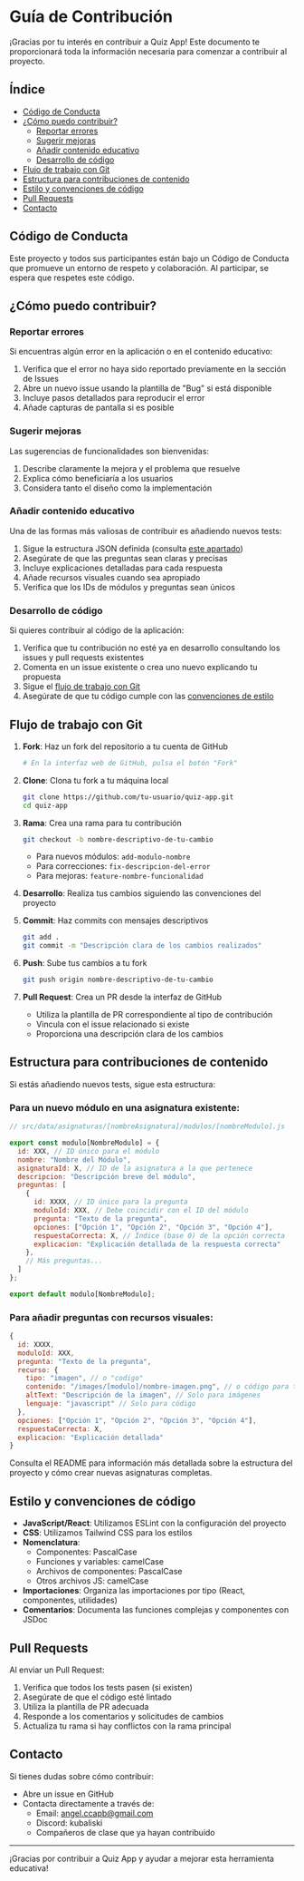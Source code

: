 # Guía de Contribución

¡Gracias por tu interés en contribuir a Quiz App! Este documento te proporcionará toda la información necesaria para comenzar a contribuir al proyecto.

## Índice

- [Código de Conducta](#código-de-conducta)
- [¿Cómo puedo contribuir?](#cómo-puedo-contribuir)
  - [Reportar errores](#reportar-errores)
  - [Sugerir mejoras](#sugerir-mejoras)
  - [Añadir contenido educativo](#añadir-contenido-educativo)
  - [Desarrollo de código](#desarrollo-de-código)
- [Flujo de trabajo con Git](#flujo-de-trabajo-con-git)
- [Estructura para contribuciones de contenido](#estructura-para-contribuciones-de-contenido)
- [Estilo y convenciones de código](#estilo-y-convenciones-de-código)
- [Pull Requests](#pull-requests)
- [Contacto](#contacto)

## Código de Conducta

Este proyecto y todos sus participantes están bajo un Código de Conducta que promueve un entorno de respeto y colaboración. Al participar, se espera que respetes este código.

## ¿Cómo puedo contribuir?

### Reportar errores

Si encuentras algún error en la aplicación o en el contenido educativo:

1. Verifica que el error no haya sido reportado previamente en la sección de Issues
2. Abre un nuevo issue usando la plantilla de "Bug" si está disponible
3. Incluye pasos detallados para reproducir el error
4. Añade capturas de pantalla si es posible

### Sugerir mejoras

Las sugerencias de funcionalidades son bienvenidas:

1. Describe claramente la mejora y el problema que resuelve
2. Explica cómo beneficiaría a los usuarios
3. Considera tanto el diseño como la implementación

### Añadir contenido educativo

Una de las formas más valiosas de contribuir es añadiendo nuevos tests:

1. Sigue la estructura JSON definida (consulta [este apartado](#estructura-para-contribuciones-de-contenido))
2. Asegúrate de que las preguntas sean claras y precisas
3. Incluye explicaciones detalladas para cada respuesta
4. Añade recursos visuales cuando sea apropiado
5. Verifica que los IDs de módulos y preguntas sean únicos

### Desarrollo de código

Si quieres contribuir al código de la aplicación:

1. Verifica que tu contribución no esté ya en desarrollo consultando los issues y pull requests existentes
2. Comenta en un issue existente o crea uno nuevo explicando tu propuesta
3. Sigue el [flujo de trabajo con Git](#flujo-de-trabajo-con-git)
4. Asegúrate de que tu código cumple con las [convenciones de estilo](#estilo-y-convenciones-de-código)

## Flujo de trabajo con Git

1. **Fork**: Haz un fork del repositorio a tu cuenta de GitHub

   ```bash
   # En la interfaz web de GitHub, pulsa el botón "Fork"
   ```

2. **Clone**: Clona tu fork a tu máquina local

   ```bash
   git clone https://github.com/tu-usuario/quiz-app.git
   cd quiz-app
   ```

3. **Rama**: Crea una rama para tu contribución

   ```bash
   git checkout -b nombre-descriptivo-de-tu-cambio
   ```

   - Para nuevos módulos: `add-modulo-nombre`
   - Para correcciones: `fix-descripcion-del-error`
   - Para mejoras: `feature-nombre-funcionalidad`

4. **Desarrollo**: Realiza tus cambios siguiendo las convenciones del proyecto

5. **Commit**: Haz commits con mensajes descriptivos

   ```bash
   git add .
   git commit -m "Descripción clara de los cambios realizados"
   ```

6. **Push**: Sube tus cambios a tu fork

   ```bash
   git push origin nombre-descriptivo-de-tu-cambio
   ```

7. **Pull Request**: Crea un PR desde la interfaz de GitHub
   - Utiliza la plantilla de PR correspondiente al tipo de contribución
   - Vincula con el issue relacionado si existe
   - Proporciona una descripción clara de los cambios

## Estructura para contribuciones de contenido

Si estás añadiendo nuevos tests, sigue esta estructura:

### Para un nuevo módulo en una asignatura existente:

```js
// src/data/asignaturas/[nombreAsignatura]/modulos/[nombreModulo].js

export const modulo[NombreModulo] = {
  id: XXX, // ID único para el módulo
  nombre: "Nombre del Módulo",
  asignaturaId: X, // ID de la asignatura a la que pertenece
  descripcion: "Descripción breve del módulo",
  preguntas: [
    {
      id: XXXX, // ID único para la pregunta
      moduloId: XXX, // Debe coincidir con el ID del módulo
      pregunta: "Texto de la pregunta",
      opciones: ["Opción 1", "Opción 2", "Opción 3", "Opción 4"],
      respuestaCorrecta: X, // Índice (base 0) de la opción correcta
      explicacion: "Explicación detallada de la respuesta correcta"
    },
    // Más preguntas...
  ]
};

export default modulo[NombreModulo];
```

### Para añadir preguntas con recursos visuales:

```js
{
  id: XXXX,
  moduloId: XXX,
  pregunta: "Texto de la pregunta",
  recurso: {
    tipo: "imagen", // o "codigo"
    contenido: "/images/[modulo]/nombre-imagen.png", // o código para tipo "codigo"
    altText: "Descripción de la imagen", // Solo para imágenes
    lenguaje: "javascript" // Solo para código
  },
  opciones: ["Opción 1", "Opción 2", "Opción 3", "Opción 4"],
  respuestaCorrecta: X,
  explicacion: "Explicación detallada"
}
```

Consulta el README para información más detallada sobre la estructura del proyecto y cómo crear nuevas asignaturas completas.

## Estilo y convenciones de código

- **JavaScript/React**: Utilizamos ESLint con la configuración del proyecto
- **CSS**: Utilizamos Tailwind CSS para los estilos
- **Nomenclatura**:
  - Componentes: PascalCase
  - Funciones y variables: camelCase
  - Archivos de componentes: PascalCase
  - Otros archivos JS: camelCase
- **Importaciones**: Organiza las importaciones por tipo (React, componentes, utilidades)
- **Comentarios**: Documenta las funciones complejas y componentes con JSDoc

## Pull Requests

Al enviar un Pull Request:

1. Verifica que todos los tests pasen (si existen)
2. Asegúrate de que el código esté lintado
3. Utiliza la plantilla de PR adecuada
4. Responde a los comentarios y solicitudes de cambios
5. Actualiza tu rama si hay conflictos con la rama principal

## Contacto

Si tienes dudas sobre cómo contribuir:

- Abre un issue en GitHub
- Contacta directamente a través de:
  - Email: angel.ccapb@gmail.com
  - Discord: kubaliski
  - Compañeros de clase que ya hayan contribuido

---

¡Gracias por contribuir a Quiz App y ayudar a mejorar esta herramienta educativa!

